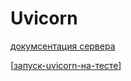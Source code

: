 # Uvicorn

[докумсентация сервера](https://www.uvicorn.org/#running-programmatically)

[[запуск-uvicorn-на-тесте]]

[//begin]: # "Autogenerated link references for markdown compatibility"
[запуск-uvicorn-на-тесте]: запуск-uvicorn-на-тесте "Fast-api v3 спецификация"
[//end]: # "Autogenerated link references"